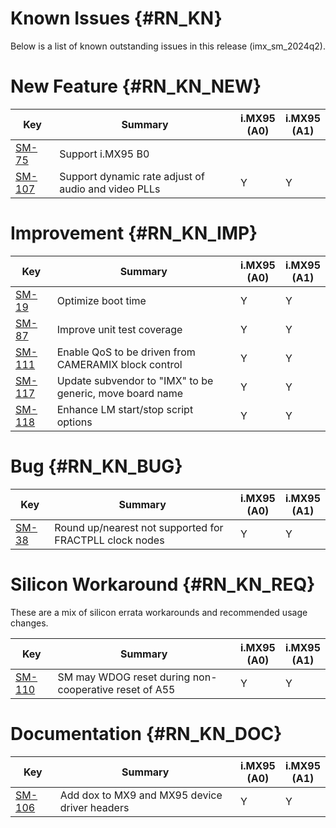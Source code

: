 Known Issues {#RN_KN}
============

Below is a list of known outstanding issues in this release (imx_sm_2024q2).

New Feature {#RN_KN_NEW}
============

| Key     | Summary                        | i.MX95<br> (A0) | i.MX95<br> (A1) |
|------------|-------------------------------|---|---|
| [SM-75](https://jira.sw.nxp.com/projects/SM/issues/SM-75) | Support i.MX95 B0 | | |
| [SM-107](https://jira.sw.nxp.com/projects/SM/issues/SM-107) | Support dynamic rate adjust of audio and  video PLLs | Y | Y |

Improvement {#RN_KN_IMP}
============

| Key     | Summary                        | i.MX95<br> (A0) | i.MX95<br> (A1) |
|------------|-------------------------------|---|---|
| [SM-19](https://jira.sw.nxp.com/projects/SM/issues/SM-19) | Optimize boot time | Y | Y |
| [SM-87](https://jira.sw.nxp.com/projects/SM/issues/SM-87) | Improve unit test coverage | Y | Y |
| [SM-111](https://jira.sw.nxp.com/projects/SM/issues/SM-111) | Enable QoS to be driven from CAMERAMIX block control | Y | Y |
| [SM-117](https://jira.sw.nxp.com/projects/SM/issues/SM-117) | Update subvendor to "IMX" to be generic, move board name | Y | Y |
| [SM-118](https://jira.sw.nxp.com/projects/SM/issues/SM-118) | Enhance LM start/stop script options | Y | Y |

Bug {#RN_KN_BUG}
============

| Key     | Summary                        | i.MX95<br> (A0) | i.MX95<br> (A1) |
|------------|-------------------------------|---|---|
| [SM-38](https://jira.sw.nxp.com/projects/SM/issues/SM-38) | Round up/nearest not supported for FRACTPLL clock nodes | Y | Y |

Silicon Workaround {#RN_KN_REQ}
============

These are a mix of silicon errata workarounds and recommended usage changes.

| Key     | Summary                        | i.MX95<br> (A0) | i.MX95<br> (A1) |
|------------|-------------------------------|---|---|
| [SM-110](https://jira.sw.nxp.com/projects/SM/issues/SM-110) | SM may WDOG reset during non-cooperative reset of A55 | Y | Y |

Documentation {#RN_KN_DOC}
============

| Key     | Summary                        | i.MX95<br> (A0) | i.MX95<br> (A1) |
|------------|-------------------------------|---|---|
| [SM-106](https://jira.sw.nxp.com/projects/SM/issues/SM-106) | Add dox to MX9 and MX95 device driver headers | Y | Y |

